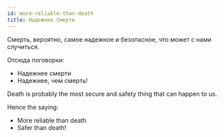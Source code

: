 ```yaml
---
id: more-reliable-than-death
title: Надежнее Смерти
---
```



Смерть, вероятно, самое надежное и безопасное, что может с нами случиться.

Отсюда поговорки:  

* Надежнее смерти
* Надежнее, чем смерть!

Death is probably the most secure and safety thing that can happen to us.

Hence the saying:

* More reliable than death
* Safer than death!
